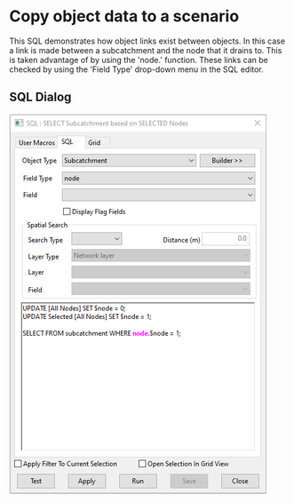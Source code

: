 # Copy object data to a scenario
This SQL demonstrates how object links exist between objects. In this case a link is made between a subcatchment and the node that it drains to. This is taken advantage of by using the 'node.' function. These links can be checked by using the 'Field Type' drop-down menu in the SQL editor.

## SQL Dialog
![](img001.png)
